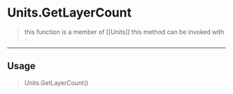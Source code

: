 # Units.GetLayerCount
> this function is a member of [[Units]]
> this method can be invoked with `.`
-----
## Usage
> Units.GetLayerCount()
